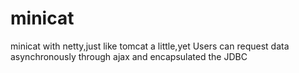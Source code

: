 # minicat
minicat with netty,just like tomcat a little,yet Users can request data asynchronously through ajax and encapsulated the JDBC
